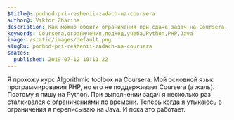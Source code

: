 ```yaml
---
$title@: podhod-pri-reshenii-zadach-na-coursera
author@: Viktor Zharina
description: Как можно обойти ограничения при сдаче задач на Coursera.
keywords: Coursera,ограничения,подход,учеба,Python,PHP,Java
image: /static/images/default.png
slugRu: podhod-pri-reshenii-zadach-na-coursera
$dates:
  published: 2019-07-12 10:11:22
---
```

Я прохожу курс Algorithmic toolbox на Coursera. Мой основной язык программирования PHP, но его не поддерживает Coursera (а жаль). Поэтому я пишу на Python. При выполнении задач я несколько раз сталкивался с ограничениями по времени. Теперь когда я утыкаюсь в ограничения я переписываю на Java. И пока это работает.